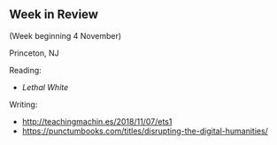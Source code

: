 ## Week in Review
(Week beginning 4 November)

Princeton, NJ

Reading:
* _Lethal White_

Writing:
* http://teachingmachin.es/2018/11/07/ets1
* https://punctumbooks.com/titles/disrupting-the-digital-humanities/
